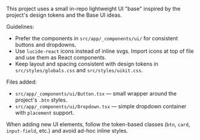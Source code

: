 This project uses a small in-repo lightweight UI "base" inspired by the project's design tokens and the Base UI ideas.

Guidelines:
- Prefer the components in `src/app/_components/ui/` for consistent buttons and dropdowns.
- Use `lucide-react` icons instead of inline svgs. Import icons at top of file and use them as React components.
- Keep layout and spacing consistent with design tokens in `src/styles/globals.css` and `src/styles/uikit.css`.

Files added:
- `src/app/_components/ui/Button.tsx` — small wrapper around the project's `.btn` styles.
- `src/app/_components/ui/Dropdown.tsx` — simple dropdown container with `placement` support.

When adding new UI elements, follow the token-based classes (`btn`, `card`, `input-field`, etc.) and avoid ad-hoc inline styles.


